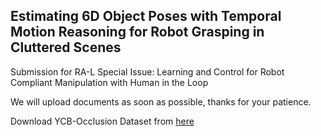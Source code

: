 ## Estimating 6D Object Poses with Temporal Motion Reasoning for Robot Grasping in Cluttered Scenes

Submission for RA-L Special Issue: Learning and Control for Robot Compliant Manipulation with Human in the Loop

We will upload documents as soon as possible, thanks for your patience.

Download YCB-Occlusion Dataset from [here](https://drive.google.com/file/d/1ZNL-_av4fXz1YX3hJMeISbAvWYBFx1Jn/view?usp=sharing)